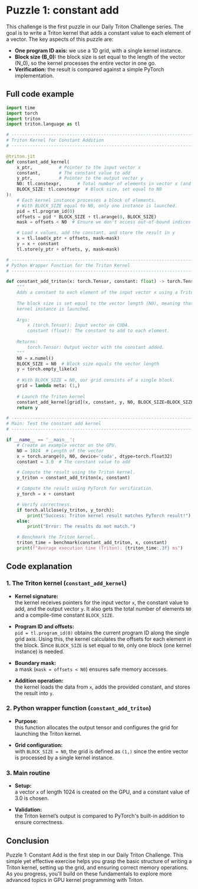 # Puzzle 1: constant add

This challenge is the first puzzle in our Daily Triton Challenge series. The goal is to write a Triton kernel that adds a constant value to each element of a vector. The key aspects of this puzzle are:

- **One program ID axis:** we use a 1D grid, with a single kernel instance.
- **Block size \(B_0\):** the block size is set equal to the length of the vector \(N_0\), so the kernel processes the entire vector in one go.
- **Verification:** the result is compared against a simple PyTorch implementation.

## Full code example

```python
import time
import torch
import triton
import triton.language as tl

# ------------------------------------------------------------------------------
# Triton Kernel for Constant Addition
# ------------------------------------------------------------------------------

@triton.jit
def constant_add_kernel(
    x_ptr,          # Pointer to the input vector x
    constant,       # The constant value to add
    y_ptr,          # Pointer to the output vector y
    N0: tl.constexpr,      # Total number of elements in vector x (and y)
    BLOCK_SIZE: tl.constexpr  # Block size, set equal to N0
):
    # Each kernel instance processes a block of elements.
    # With BLOCK_SIZE equal to N0, only one instance is launched.
    pid = tl.program_id(0)
    offsets = pid * BLOCK_SIZE + tl.arange(0, BLOCK_SIZE)
    mask = offsets < N0  # Ensure we don't access out-of-bound indices

    # Load x values, add the constant, and store the result in y
    x = tl.load(x_ptr + offsets, mask=mask)
    y = x + constant
    tl.store(y_ptr + offsets, y, mask=mask)

# ------------------------------------------------------------------------------
# Python Wrapper Function for the Triton Kernel
# ------------------------------------------------------------------------------

def constant_add_triton(x: torch.Tensor, constant: float) -> torch.Tensor:
    """
    Adds a constant to each element of the input vector x using a Triton kernel.
    
    The block size is set equal to the vector length (N0), meaning that only one
    kernel instance is launched.
    
    Args:
        x (torch.Tensor): Input vector on CUDA.
        constant (float): The constant to add to each element.
    
    Returns:
        torch.Tensor: Output vector with the constant added.
    """
    N0 = x.numel()
    BLOCK_SIZE = N0  # Block size equals the vector length
    y = torch.empty_like(x)
    
    # With BLOCK_SIZE = N0, our grid consists of a single block.
    grid = lambda meta: (1,)
    
    # Launch the Triton kernel
    constant_add_kernel[grid](x, constant, y, N0, BLOCK_SIZE=BLOCK_SIZE)
    return y

# ------------------------------------------------------------------------------
# Main: Test the constant add kernel
# ------------------------------------------------------------------------------

if __name__ == '__main__':
    # Create an example vector on the GPU.
    N0 = 1024  # Length of the vector
    x = torch.arange(0, N0, device='cuda', dtype=torch.float32)
    constant = 3.0  # The constant value to add

    # Compute the result using the Triton kernel.
    y_triton = constant_add_triton(x, constant)

    # Compute the result using PyTorch for verification.
    y_torch = x + constant

    # Verify correctness.
    if torch.allclose(y_triton, y_torch):
        print("Success: Triton kernel result matches PyTorch result!")
    else:
        print("Error: The results do not match.")

    # Benchmark the Triton kernel.
    triton_time = benchmark(constant_add_triton, x, constant)
    print(f"Average execution time (Triton): {triton_time:.3f} ms")
```

## Code explanation

### 1. The Triton kernel (`constant_add_kernel`)
- **Kernel signature:**  
  the kernel receives pointers for the input vector `x`, the constant value to add, and the output vector `y`. It also gets the total number of elements `N0` and a compile-time constant `BLOCK_SIZE`.
  
- **Program ID and offsets:**  
  `pid = tl.program_id(0)` obtains the current program ID along the single grid axis. Using this, the kernel calculates the offsets for each element in the block. Since `BLOCK_SIZE` is set equal to `N0`, only one block (one kernel instance) is needed.
  
- **Boundary mask:**  
  a mask (`mask = offsets < N0`) ensures safe memory accesses.
  
- **Addition operation:**  
  the kernel loads the data from `x`, adds the provided constant, and stores the result into `y`.

### 2. Python wrapper function (`constant_add_triton`)
- **Purpose:**  
  this function allocates the output tensor and configures the grid for launching the Triton kernel.
  
- **Grid configuration:**  
  with `BLOCK_SIZE = N0`, the grid is defined as `(1,)` since the entire vector is processed by a single kernel instance.

### 3. Main routine
- **Setup:**  
  a vector `x` of length 1024 is created on the GPU, and a constant value of 3.0 is chosen.
  
- **Validation:**  
  the Triton kernel’s output is compared to PyTorch's built-in addition to ensure correctness.

## Conclusion

Puzzle 1: Constant Add is the first step in our Daily Triton Challenge. This simple yet effective exercise helps you grasp the basic structure of writing a Triton kernel, setting up the grid, and ensuring correct memory operations. As you progress, you'll build on these fundamentals to explore more advanced topics in GPU kernel programming with Triton.
